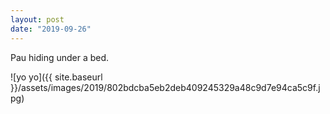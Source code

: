 ```yaml
---
layout: post
date: "2019-09-26"
---
```


Pau hiding under a bed.

![yo yo]({{ site.baseurl }}/assets/images/2019/802bdcba5eb2deb409245329a48c9d7e94ca5c9f.jpg)
